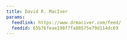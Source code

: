 ```yaml
---
title: David R. MacIver
params:
  feedlink: https://www.drmaciver.com/feed/
  feedid: 65b76feae198f7fa80575e79d114dc69
---
```

